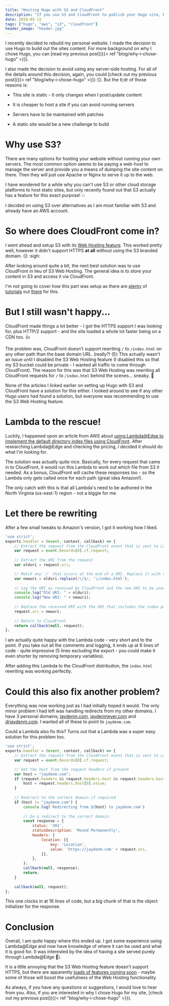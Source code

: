```yaml
---
title: "Hosting Hugo with S3 and CloudFront"
description: "If you use S3 and CloudFront to publish your Hugo site, here are some tips and tricks to help you out"
date: 2019-05-12
tags: ["hugo", "aws", "s3", "cloudfront"]
header_image: "header.jpg"
---
```


I recently decided to rebuild my personal website. I made the decision to use Hugo to build out the sites content. For more background on why I chose Hugo, you can [read my previous post]({{< ref "blog/why-i-chose-hugo" >}}).

I also made the decision to avoid using any server-side hosting. For all of the details around this decision, again, you could [check out my previous post]({{< ref "blog/why-i-chose-hugo" >}}) :smirk:. But the tl;dr of those reasons is:

* This site is static - it only changes when I post/update content

* It is cheaper to host a site if you can avoid running servers

* Servers have to be maintained with patches

* A static site would be a new challenge to build

# Why use S3?

There are many options for hosting your website without running your own servers. The most common option seems to be paying a web-host to manage the server and provide you a means of dumping the site content on there. Then they will just use Apache or Nginx to serve it up to the web.

I have wondered for a while why you can't use S3 or other cloud storage platforms to host static sites, but only recently found out that S3 actually has a feature for this exact purpose! :boom:

I decided on using S3 over alternatives as I am most familiar with S3 and already have an AWS account.

# So where does CloudFront come in?

I went ahead and setup S3 with its [Web Hosting feature](https://docs.aws.amazon.com/AmazonS3/latest/dev/WebsiteHosting.html). This worked pretty well, however it didn't support HTTPS **at all** without using the S3 branded domain. :expressionless: :sigh:

After looking around quite a bit, the next best solution was to use CloudFront in lieu of S3 Web Hosting. The general idea is to store your content in S3 and access it via CloudFront.

I'm not going to cover how this part was setup as there are [plenty](https://lustforge.com/2016/02/27/hosting-hugo-on-aws/) of [tutorials](https://habd.as/post/zero-to-http-2-aws-hugo/) out [there](https://nickolaskraus.org/articles/hosting-a-website-with-hugo-and-aws/) for this.

# But I still wasn't happy...

CloudFront made things a lot better - I got the HTTPS support I was looking for, plus HTTP/2 support - and the site loaded a whole lot faster being on a CDN too. :+1:

The problem was, CloudFront doesn't support rewriting `/` to `/index.html` on any other path than the base domain URL. (really?! :disappointed:) This actually wasn't an issue until I disabled the S3 Web Hosting feature (I disabled this so that my S3 bucket could be private - I wanted all traffic to come through CloudFront). The reason for this was that S3 Web Hosting was rewriting all CloudFront requests for `/` to `/index.html` behind the scenes... sneaky. :thinking:

 None of the articles I linked earlier on setting up Hugo with S3 and CloudFront have a solution for this either. I looked around to see if any other Hugo users had found a solution, but everyone was recommending to use the S3 Web Hosting feature.

# Lambda to the rescue!

 Luckily, I happened upon an article from AWS about [using Lambda@Edge to implement the default directory index files using CloudFront](https://aws.amazon.com/blogs/compute/implementing-default-directory-indexes-in-amazon-s3-backed-amazon-cloudfront-origins-using-lambdaedge/). After researching Lambda@Edge and checking the pricing, I decided it should do what I'm looking for.

The solution was actually quite nice. Basically, for every request that came in to CloudFront, it would run this Lambda to work out which file from S3 it needed. As a bonus, CloudFront will cache these responses too - so the Lambda only gets called once for each path (great idea Amazon!).

The only catch with this is that all Lambda's need to be authored in the North Virginia (us-east-1) region - not a biggie for me.

# Let there be rewriting

After a few small tweaks to Amazon's version, I got it working how I liked.

```javascript
'use strict';
exports.handler = (event, context, callback) => {
    // Extract the request from the CloudFront event that is sent to Lambda@Edge 
    var request = event.Records[0].cf.request;
    
    // Extract the URI from the request
    var olduri = request.uri;

    // Match any '/' that occurs at the end of a URI. Replace it with a default index
    var newuri = olduri.replace(/\/$/, '\/index.html');
    
    // Log the URI as received by CloudFront and the new URI to be used to fetch from origin
    console.log("Old URI: " + olduri);
    console.log("New URI: " + newuri);
    
    // Replace the received URI with the URI that includes the index page
    request.uri = newuri;
    
    // Return to CloudFront
    return callback(null, request);
};
```

I am actually quite happy with the Lambda code - very short and to the point. If you take out all the comments and logging, it ends up at 6 lines of code - quite impressive (5 lines excluding the export - you could make it even shorter by removing temporary variables).

After adding this Lambda to the CloudFront distribution, the `index.html` rewriting was working perfectly.

# Could this also fix another problem?

Everything was now working just as I had initially hoped it would. The only minor problem I had left was handling redirects from my other domains. I have 3 personal domains; [jaydenm.com](https://jaydenm.com/), [jaydenmeyer.com](https://jaydenmeyer.com/) and [drjaydenm.com](https://drjaydenm.com/). I wanted all of these to point to `jaydenm.com`.

Could a Lambda also fix this? Turns out that a Lambda was a super easy solution for this problem too.

```javascript
'use strict';
exports.handler = (event, context, callback) => {
    // Extract the request from the CloudFront event that is sent to Lambda@Edge 
    var request = event.Records[0].cf.request;

    // Get the host from the request headers if present
    var host = "jaydenm.com";
    if (request.headers && request.headers.host && request.headers.host.length) {
        host = request.headers.host[0].value;
    }
    
    // Redirect to the correct domain if required
    if (host != "jaydenm.com") {
        console.log(`Redirecting from ${host} to jaydenm.com`)
        
        // Do a redirect to the correct domain
        const response = {
            status: '301',
            statusDescription: 'Moved Permanently',
            headers: {
                location: [{
                    key: 'Location',
                    value: 'https://jaydenm.com' + request.uri,
                }],
            },
        };
        callback(null, response);
        return;
    }
    
    callback(null, request);
};
```

This one clocks in at 16 lines of code, but a big chunk of that is the object initializer for the response.

# Conclusion

Overall, I am quite happy where this ended up. I got some experience using Lambda@Edge and now have knowledge of where it can be used and what it is good for. (I was interested by the idea of having a site served purely through Lambda@Edge :thinking:).

It is a little annoying that the S3 Web Hosting feature doesn't support HTTPS, but there are apparently [loads of features coming soon](https://aws.amazon.com/blogs/aws/amazon-s3-path-deprecation-plan-the-rest-of-the-story/) - maybe some of those will boost the usefulness of the Web Hosting functionality.

As always, if you have any questions or suggestions, I would love to hear from you. Also, if you are interested in why I chose Hugo for my site, [check out my previous post]({{< ref "blog/why-i-chose-hugo" >}}).
